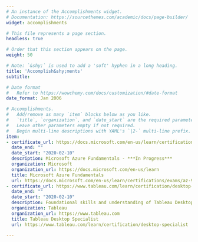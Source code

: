 ```yaml
---
# An instance of the Accomplishments widget.
# Documentation: https://sourcethemes.com/academic/docs/page-builder/
widget: accomplishments

# This file represents a page section.
headless: true

# Order that this section appears on the page.
weight: 50

# Note: `&shy;` is used to add a 'soft' hyphen in a long heading.
title: 'Accomplish&shy;ments'
subtitle:

# Date format
#   Refer to https://wowchemy.com/docs/customization/#date-format
date_format: Jan 2006

# Accomplishments.
#   Add/remove as many `item` blocks below as you like.
#   `title`, `organization`, and `date_start` are the required parameters.
#   Leave other parameters empty if not required.
#   Begin multi-line descriptions with YAML's `|2-` multi-line prefix.
item:
- certificate_url: https://docs.microsoft.com/en-us/learn/certifications/exams/az-900
  date_end: ""
  date_start: "2020-02-10"
  description: Microsoft Azure Fundamentals - ***In Progress***
  organization: Microsoft
  organization_url: https://docs.microsoft.com/en-us/learn
  title: Microsoft Azure Fundamentals
  url: https://docs.microsoft.com/en-us/learn/certifications/exams/az-900
- certificate_url: https://www.tableau.com/learn/certification/desktop-specialist
  date_end: ""
  date_start: "2020-02-10"
  description: Foundational skills and understanding of Tableau Desktop - ***In Progress***
  organization: Tableau
  organization_url: https://www.tableau.com
  title: Tableau Desktop Specialist 
  url: https://www.tableau.com/learn/certification/desktop-specialist

---
```

